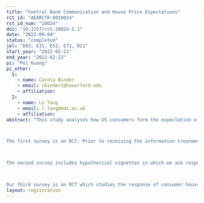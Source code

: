 ```yaml
---
title: "Central Bank Communication and House Price Expectations"
rct_id: "AEARCTR-0010024"
rct_id_num: "10024"
doi: "10.1257/rct.10024-1.1"
date: "2022-09-04"
status: "completed"
jel: "D83, E31, E52, E71, R21"
start_year: "2022-02-21"
end_year: "2022-02-22"
pi: "Pei Kuang"
pi_other:
  1:
    - name: Carola Binder
    - email: cbinder1@haverford.edu
    - affiliation: 
  2:
    - name: Li Tang
    - email: l.tang@mdx.ac.uk
    - affiliation: 
abstract: "This study analyses how US consumers form the expectation of house prices and respond to verbal and non-verbal communication of the central bank (Fed). Three surveys are implemented.

The first survey is an RCT. Prior to receiving the information treatment, all respondents provide their forecasts of national house price changes over the next 12 months, their inflation perceptions and expectations, their expectations and perceptions of the federal funds rate, and their response to a hypothetical investment question. The first treatment group is only told the level of the current federal funds rate. The second treatment group receives the same information, and also information about the projected federal funds rate over the next three years and in the longer run, from the Summary of Economic Projections. The third treatment group receives the same information as the second group, as well as a brief explanation of the mortgage rate channel of monetary policy. Respondents then provide their posteriors for the expectations of the variables of interest. We follow up with the respondents to our first survey about nine months later.

The second survey includes hypothetical vignettes in which we ask respondents to predict future house prices under different scenarios for future monetary policy. In the baseline scenario, participants are asked to imagine that the FOMC announces that it will keep the federal funds rate unchanged in the next meeting. In the shock scenario, respondents imagine that the FOMC unexpectedly raises the federal funds rate by 1 percentage point (p.p.). We use both open-ended and multiple choice questions to elicit the mechanisms that are on respondents’ minds when coming up with the prediction in the shock scenario, and we also ask about their personal experiences with different mechanisms. 

Our third survey is an RCT which studies the response of consumer house price ex- pectations to part of Chair Powell’s speech at a recent press conference. The treatments are designed to allow us to distinguish between the effects of his wording, tone of voice, and visual appearance or body language. Prior to receiving the information treatment, all respondents provide their forecasts of house price changes over the next 12 months, expec- tations of 1-year ahead inflation, perceptions of current and recent changes in the policy interest rate, and 1-year ahead expectations of the policy interest rate. Respondents are randomly assigned to one of three treatment groups or the control group. The first treat- ment group receives a part of the transcript of the speech by Chair Powell which contains the announcement of the Fed’s decision on an interest rate hike and comments on recent economic conditions in the US. The second treatment group listens to an audio recording of the same speech. The third treatment group views and listens to a video recording of the same speech. Three questions test respondents’ understanding of the contents of the speech. Respondents then provide their posterior expectations and perceptions of the variables of interest. They also evaluate whether the wording, tone of voice, and body language of the Fed Chair send a positive or negative signal about future US economy."
layout: registration
---
```


